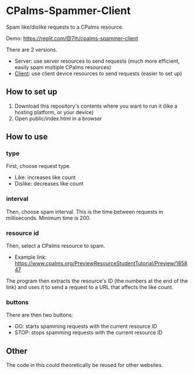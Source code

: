 # CPalms-Spammer-Client
Spam like/dislike requests to a CPalms resource.

Demo: https://replit.com/@7ih/cpalms-spammer-client

There are 2 versions.

* Server: use server resources to send requests (much more efficient, easily spam multiple CPalms resources)
* [Client](https://github.com/7ih/CPalms-Spammer-Client/): use client device resources to send requests (easier to set up)

## How to set up

1. Download this repository's contents where you want to run it (like a hosting platform, or your device)
3. Open public/index.html in a browser

## How to use

### type

First, choose request type. 
* Like: increases like count
* Dislike: decreases like count

### interval

Then, choose spam interval. This is the time between requests in milliseconds. Minimum time is 200.

### resource id

Then, select a CPalms resource to spam.
* Example link: https://www.cpalms.org/PreviewResourceStudentTutorial/Preview/185847

The program then extracts the resource's ID (the numbers at the end of the link) and uses it to send a request to a URL that affects the like count.

### buttons

There are then two buttons:
* GO: starts spamming requests with the current resource ID
* STOP: stops spamming requests with the current resource ID

## Other

The code in this could theoretically be reused for other websites.
